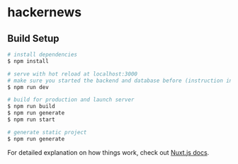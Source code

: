 # hackernews

## Build Setup

```bash
# install dependencies
$ npm install

# serve with hot reload at localhost:3000
# make sure you started the backend and database before (instruction in bug-free-disco/backend/README.md)
$ npm run dev

# build for production and launch server
$ npm run build
$ npm run generate
$ npm run start

# generate static project
$ npm run generate
```

For detailed explanation on how things work, check out [Nuxt.js docs](https://nuxtjs.org).
